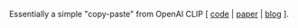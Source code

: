 <div align="center">

Essentially a simple "copy-paste" from OpenAI CLIP [ [code](https://github.com/openai/CLIP/tree/main/clip) \| [paper](https://arxiv.org/abs/2103.00020) \| [blog](https://openai.com/blog/clip/) ].

</div>
